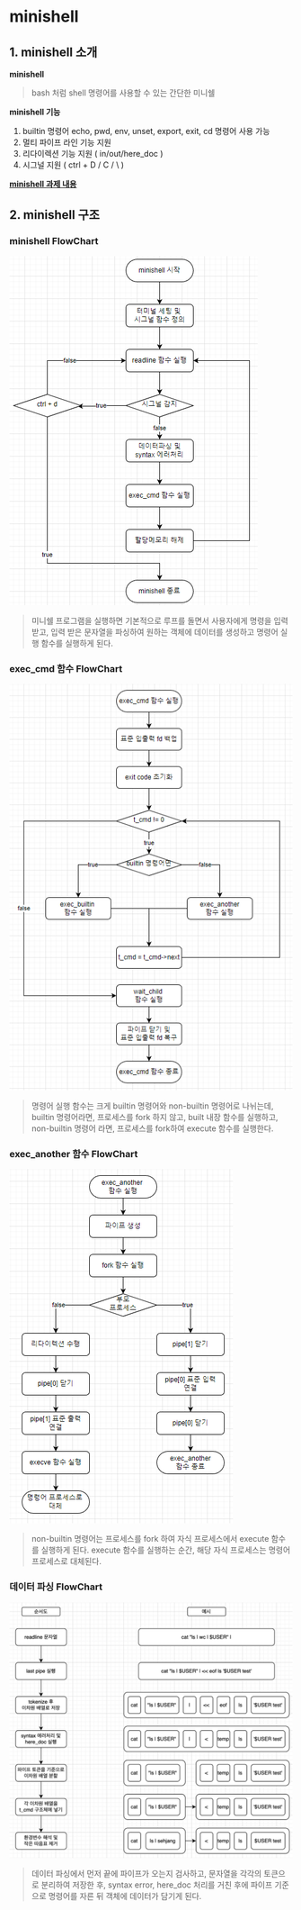 # **minishell**
  
## **1. minishell 소개**
**minishell**
> bash 처럼 shell 명령어를 사용할 수 있는 간단한 미니쉘 </br>

**minishell 기능**
1. builtin 명령어 echo, pwd, env, unset, export, exit, cd 명령어 사용 가능
2. 멀티 파이프 라인 기능 지원
3. 리다이렉션 기능 지원 ( in/out/here_doc )
4. 시그널 지원 ( ctrl + D / C / \ )

**[minishell 과제 내용]()**

## **2. minishell 구조**
### **minishell FlowChart**
![minishell FlowChart](./resource/minishell_process.png)
> 미니쉘 프로그램을 실행하면 기본적으로 루프를 돌면서 사용자에게 명령을 입력 받고, 입력 받은 문자열을 파싱하여 원하는 객체에 데이터를 생성하고 명령어 실행 함수를 실행하게 된다.

### **exec_cmd 함수 FlowChart**
![minishell FlowChart](./resource/exec_cmd_process.png)
> 명령어 실행 함수는 크게 builtin 명령어와 non-builtin 명령어로 나뉘는데, builtin 명령어라면, 프로세스를 fork 하지 않고, built 내장 함수를 실행하고, non-builtin 명령어 라면, 프로세스를 fork하여 execute 함수를 실행한다.

### **exec_another 함수 FlowChart**
![minishell FlowChart](./resource/exec_another_process.png)
> non-builtin 명령어는 프로세스를 fork 하여 자식 프로세스에서 execute 함수를 실행하게 된다. execute 함수를 실행하는 순간, 해당 자식 프로세스는 명령어 프로세스로 대체된다.

### **데이터 파싱 FlowChart**
![minishell FlowChart](./resource/parser_process.png)
> 데이터 파싱에서 먼저 끝에 파이프가 오는지 검사하고, 문자열을 각각의 토큰으로 분리하여 저장한 후, syntax error, here_doc 처리를 거친 후에 파이프 기준으로 명령어를 자른 뒤 객체에 데이터가 담기게 된다.